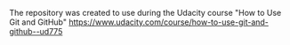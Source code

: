 The repository was created to use during the Udacity course "How to Use Git and GitHub"
https://www.udacity.com/course/how-to-use-git-and-github--ud775
